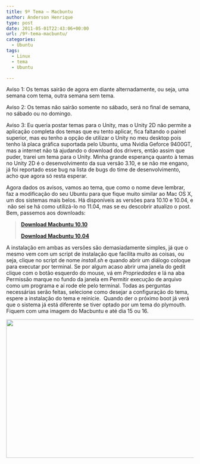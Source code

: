 ```yaml
---
title: 9º Tema – Macbuntu
author: Anderson Henrique
type: post
date: 2011-05-01T22:43:06+00:00
url: /9º-tema-macbuntu/
categories:
  - Ubuntu
tags:
  - Linux
  - tema
  - Ubuntu

---
```

Aviso 1: Os temas sairão de agora em diante alternadamente, ou seja, uma semana com tema, outra semana sem tema.

Aviso 2: Os temas não sairão somente no sábado, será no final de semana, no sábado ou no domingo.

Aviso 3: Eu queria postar temas para o Unity, mas o Unity 2D não permite a aplicação completa dos temas que eu tento aplicar, fica faltando o painel superior, mas eu tenho a opção de utilizar o Unity no meu desktop pois tenho lá placa gráfica suportada pelo Ubuntu, uma Nvidia Geforce 9400GT, mas a internet não tá ajudando o download dos drivers, então assim que puder, trarei um tema para o Unity. Minha grande esperança quanto à temas no Unity 2D é o desenvolvimento da sua versão 3.10, e se não me engano, já foi reportado esse bug na lista de bugs do time de desenvolvimento, acho que agora só resta esperar.

Agora dados os avisos, vamos ao tema, que como o nome deve lembrar, faz a modificação do seu Ubuntu para que fique muito similar ao Mac OS X, um dos sistemas mais belos. Há disponíveis as versões para 10.10 e 10.04, e  não sei se há como utilizá-lo no 11.04, mas se eu descobrir atualizo o post. Bem, passemos aos downloads:

> [**Download Macbuntu 10.10**][1]
> 
> [**Download Macbuntu 10.04**][2]

A instalação em ambas as versões são demasiadamente simples, já que o mesmo vem com um script de instalação que facilita muito as coisas, ou seja, clique no script de nome _install.sh_ e quando abrir um diálogo coloque para executar por terminal. Se por algum acaso abrir uma janela do gedit clique com o botão esquerdo do mouse, vá em _Propriedades_ e lá na aba Permissão marque no fundo da janela em Permitir execução de arquivo como um programa e aí rode ele pelo terminal. Todas as perguntas necessárias serão feitas, selecione como desejar a configuração do tema, espere a instalação do tema e reinicie.  Quando der o próximo boot já verá que o sistema já está diferente se tiver optado por um tema do plymouth. Fiquem com uma imagem do Macbuntu e até dia 15 ou 16.

<p style="text-align: center;">
  <a href="http://www.ubuntero.com.br/wp-content/uploads/2011/05/screenshot.jpg"><img class="aligncenter size-full wp-image-2186" src="http://www.ubuntero.com.br/wp-content/uploads/2011/05/screenshot.jpg" alt="" width="640" height="371" /></a>
</p>

 [1]: http://sourceforge.net/projects/macbuntu/files/macbuntu-10.10/v2.3/Macbuntu-10.10.tar.gz/download
 [2]: http://sourceforge.net/projects/macbuntu/files/macbuntu-10.04/v2.3/Macbuntu-10.04.tar.gz/download